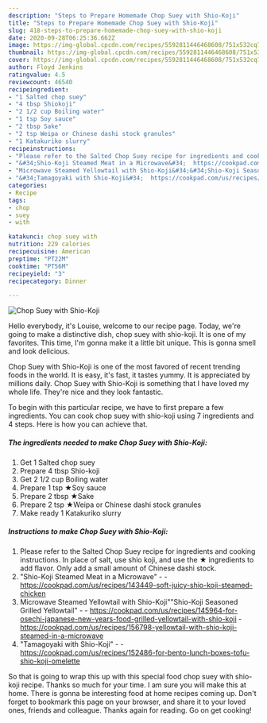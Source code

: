 ```yaml
---
description: "Steps to Prepare Homemade Chop Suey with Shio-Koji"
title: "Steps to Prepare Homemade Chop Suey with Shio-Koji"
slug: 418-steps-to-prepare-homemade-chop-suey-with-shio-koji
date: 2020-09-28T06:25:36.662Z
image: https://img-global.cpcdn.com/recipes/5592811446468608/751x532cq70/chop-suey-with-shio-koji-recipe-main-photo.jpg
thumbnail: https://img-global.cpcdn.com/recipes/5592811446468608/751x532cq70/chop-suey-with-shio-koji-recipe-main-photo.jpg
cover: https://img-global.cpcdn.com/recipes/5592811446468608/751x532cq70/chop-suey-with-shio-koji-recipe-main-photo.jpg
author: Floyd Jenkins
ratingvalue: 4.5
reviewcount: 46540
recipeingredient:
- "1 Salted chop suey"
- "4 tbsp Shiokoji"
- "2 1/2 cup Boiling water"
- "1 tsp Soy sauce"
- "2 tbsp Sake"
- "2 tsp Weipa or Chinese dashi stock granules"
- "1 Katakuriko slurry"
recipeinstructions:
- "Please refer to the Salted Chop Suey recipe for ingredients and cooking instructions. In place of salt, use shio koji, and use the ★ ingredients to add flavor. Only add a small amount of Chinese dashi stock."
- "&#34;Shio-Koji Steamed Meat in a Microwave&#34;  https://cookpad.com/us/recipes/143449-soft-juicy-shio-koji-steamed-chicken"
- "Microwave Steamed Yellowtail with Shio-Koji&#34;&#34;Shio-Koji Seasoned Grilled Yellowtail&#34;  https://cookpad.com/us/recipes/145964-for-osechi-japanese-new-years-food-grilled-yellowtail-with-shio-koji https://cookpad.com/us/recipes/156798-yellowtail-with-shio-koji-steamed-in-a-microwave"
- "&#34;Tamagoyaki with Shio-Koji&#34;  https://cookpad.com/us/recipes/152486-for-bento-lunch-boxes-tofu-shio-koji-omelette"
categories:
- Recipe
tags:
- chop
- suey
- with

katakunci: chop suey with 
nutrition: 229 calories
recipecuisine: American
preptime: "PT22M"
cooktime: "PT56M"
recipeyield: "3"
recipecategory: Dinner

---
```



![Chop Suey with Shio-Koji](https://img-global.cpcdn.com/recipes/5592811446468608/751x532cq70/chop-suey-with-shio-koji-recipe-main-photo.jpg)

Hello everybody, it's Louise, welcome to our recipe page. Today, we're going to make a distinctive dish, chop suey with shio-koji. It is one of my favorites. This time, I'm gonna make it a little bit unique. This is gonna smell and look delicious.



Chop Suey with Shio-Koji is one of the most favored of recent trending foods in the world. It is easy, it's fast, it tastes yummy. It is appreciated by millions daily. Chop Suey with Shio-Koji is something that I have loved my whole life. They're nice and they look fantastic.


To begin with this particular recipe, we have to first prepare a few ingredients. You can cook chop suey with shio-koji using 7 ingredients and 4 steps. Here is how you can achieve that.

<!--inarticleads1-->

##### The ingredients needed to make Chop Suey with Shio-Koji:

1. Get 1 Salted chop suey
1. Prepare 4 tbsp Shio-koji
1. Get 2 1/2 cup Boiling water
1. Prepare 1 tsp ★Soy sauce
1. Prepare 2 tbsp ★Sake
1. Prepare 2 tsp ★Weipa or Chinese dashi stock granules
1. Make ready 1 Katakuriko slurry




<!--inarticleads2-->

##### Instructions to make Chop Suey with Shio-Koji:

1. Please refer to the Salted Chop Suey recipe for ingredients and cooking instructions. In place of salt, use shio koji, and use the ★ ingredients to add flavor. Only add a small amount of Chinese dashi stock.
1. &#34;Shio-Koji Steamed Meat in a Microwave&#34; -  - https://cookpad.com/us/recipes/143449-soft-juicy-shio-koji-steamed-chicken
1. Microwave Steamed Yellowtail with Shio-Koji&#34;&#34;Shio-Koji Seasoned Grilled Yellowtail&#34; -  - https://cookpad.com/us/recipes/145964-for-osechi-japanese-new-years-food-grilled-yellowtail-with-shio-koji - https://cookpad.com/us/recipes/156798-yellowtail-with-shio-koji-steamed-in-a-microwave
1. &#34;Tamagoyaki with Shio-Koji&#34; -  - https://cookpad.com/us/recipes/152486-for-bento-lunch-boxes-tofu-shio-koji-omelette




So that is going to wrap this up with this special food chop suey with shio-koji recipe. Thanks so much for your time. I am sure you will make this at home. There is gonna be interesting food at home recipes coming up. Don't forget to bookmark this page on your browser, and share it to your loved ones, friends and colleague. Thanks again for reading. Go on get cooking!
